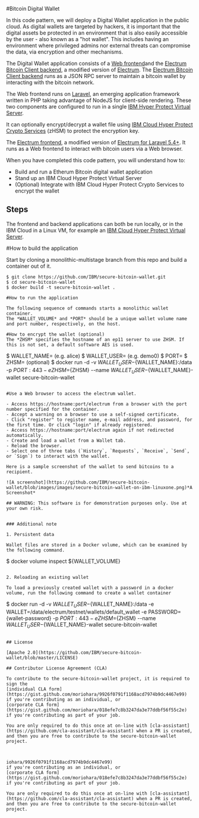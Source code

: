 #Bitcoin Digital Wallet

In this code pattern, we will deploy a Digital Wallet application in the public cloud. As digital wallets are targeted by hackers, it is important that the digital assets be protected in an environment that is also easily accessible by the user - also known as a "hot wallet". This includes having an environment where privileged admins nor external threats can compromise the data, via encryption and other mechanisms.

The Digital Wallet application consists of a [Web frontend](/laravel-electrum)and the [Electrum Bitcoin Client backend](/electrum), a modified version of [Electrum](https://github.com/spesmilo/electrum). The [Electrum Bitcoin Client backend](/electrum) runs as a JSON RPC server to maintain a bitcoin wallet by interacting with the bitcoin network. 

The Web frontend runs on [Laravel](https://laravel.com/), an emerging application framework written in PHP taking advantage of NodeJS for client-side rendering.
These two components are configured to run in a single [IBM Hyper Protect Virtual Server](https://cloud.ibm.com/catalog/services/hyper-protect-virtual-server).

It can optionally encrypt/decrypt a wallet file using [IBM Cloud Hyper Protect Crypto Services](https://cloud.ibm.com/catalog/services/hyper-protect-crypto-services) (zHSM) to protect the encryption key. 

The [Electrum frontend](/laravel-electrum), a modified version of [Electrum for Laravel 5.4+](https://github.com/AraneaDev/laravel-electrum). It runs as a Web frontend to interact with bitcoin users via a Web browser.



When you have completed this code pattern, you will understand how to:

* Build and run a Etherum Bitcoin digital wallet application 
* Stand up an IBM Cloud Hyper Protect Virtual Server
* (Optional) Integrate with IBM Cloud Hyper Protect Crypto Services to encrypt the wallet


## Steps

The frontend and backend applications can both be run locally, or in
the IBM Cloud in a Linux VM, for example an [IBM Cloud Hyper Protect
Virtual Server](https://cloud.ibm.com/catalog/services/hyper-protect-virtual-server).

#How to build the application

Start by cloning a monolithic-multistage branch from this repo and build a container out of it.

```
$ git clone https://github.com/IBM/secure-bitcoin-wallet.git
$ cd secure-bitcoin-wallet
$ docker build -t secure-bitcoin-wallet .

#How to run the application

The following sequence of commands starts a monolithic wallet container.
The *WALLET_VOLUME* and *PORT* should be a unique wallet volume name and port number, respectively, on the host. 

#How to encrypt the wallet (optional)
The *ZHSM* specifies the hostname of an ep11 server to use ZHSM. If this is not set, a default software AES is used.

```
$ WALLET_NAME=<wallet-name> (e.g. alice)
$ WALLET_USER=<wallet-user-name> (e.g. demo0)
$ PORT=<external-https-port>
$ ZHSM=<ep11server-address> (optional)
$ docker run -d -v ${WALLET_USER}-${WALLET_NAME}:/data -p ${PORT}:443 -e ZHSM=${ZHSM} --name ${WALLET_USER}-${WALLET_NAME}-wallet secure-bitcoin-wallet
```

#Use a Web browser to access the electrum wallet.

- Access https://hostname:port/electrum from a browser with the port number specified for the container.
- Accept a warning on a browser to use a self-signed certificate.
- Click "register" to register name, e-mail address, and password, for the first time. Or click "login" if already registered.
- Access https://hostname:port/electrum again if not redirected automatically.
- Create and load a wallet from a Wallet tab.
- Reload the browser.
- Select one of three tabs (`History`, `Requests`, `Receive`, `Send`, or `Sign`) to interact with the wallet.

Here is a sample screenshot of the wallet to send bitcoins to a recipient.

![A screenshot](https://github.com/IBM/secure-bitcoin-wallet/blob/images/images/secure-bitcoin-wallet-on-ibm-linuxone.png)*A Screenshot*

## WARNING: This software is for demonstration purposes only. Use at your own risk.


### Additional note

1. Persistent data

Wallet files are stored in a Docker volume, which can be examined by the following command.

```
$ docker volume inspect ${WALLET_VOLUME}
```

2. Reloading an existing wallet

To load a previously created wallet with a password in a docker volume, run the following command to create a wallet container

```
$ docker run -d -v ${WALLET_USER}-${WALLET_NAME}:/data -e WALLET=/data/electrum/testnet/wallets/default_wallet -e PASSWORD={wallet-password} -p ${PORT}:443 -e ZHSM=${ZHSM} --name ${WALLET_USER}-${WALLET_NAME}-wallet secure-bitcoin-wallet
```

## License

[Apache 2.0](https://github.com/IBM/secure-bitcoin-wallet/blob/master/LICENSE)

## Contributor License Agreement (CLA)

To contribute to the secure-bitcoin-wallet project, it is required to sign the 
[individual CLA form](https://gist.github.com/moriohara/9926f0791f1168acd7974b9dc4467e99) 
if you're contributing as an individual, or 
[corporate CLA form](https://gist.github.com/moriohara/018efe7c8b3247da3e77ddbf56f55c2e) 
if you're contributing as part of your job.

You are only required to do this once at on-line with [cla-assistant](https://github.com/cla-assistant/cla-assistant) when a PR is created, and then you are free to contribute to the secure-bitcoin-wallet project.



iohara/9926f0791f1168acd7974b9dc4467e99) 
if you're contributing as an individual, or 
[corporate CLA form](https://gist.github.com/moriohara/018efe7c8b3247da3e77ddbf56f55c2e) 
if you're contributing as part of your job.

You are only required to do this once at on-line with [cla-assistant](https://github.com/cla-assistant/cla-assistant) when a PR is created, and then you are free to contribute to the secure-bitcoin-wallet project.
